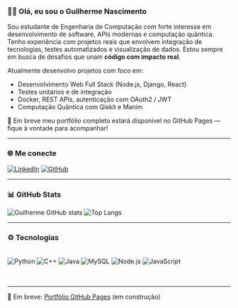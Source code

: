### 👋🏽 Olá, eu sou o Guilherme Nascimento

Sou estudante de Engenharia de Computação com forte interesse em desenvolvimento de software, APIs modernas e computação quântica. Tenho experiência com projetos reais que envolvem integração de tecnologias, testes automatizados e visualização de dados. Estou sempre em busca de desafios que unam **código com impacto real**.

Atualmente desenvolvo projetos com foco em:
- Desenvolvimento Web Full Stack (Node.js, Django, React)
- Testes unitários e de integração
- Docker, REST APIs, autenticação com OAuth2 / JWT
- Computação Quântica com Qiskit e Manim

🧠 Em breve meu portfólio completo estará disponível no GitHub Pages — fique à vontade para acompanhar!

---

### 🌐 Me conecte

[![LinkedIn](https://img.shields.io/badge/LinkedIn-0077B5?style=for-the-badge&logo=linkedin&logoColor=white)](https://linkedin.com/in/guilherme-nascimento-a103a9304)
[![GitHub](https://img.shields.io/badge/GitHub-100000?style=for-the-badge&logo=github&logoColor=white)](https://github.com/quguit)

---

### 📊 GitHub Stats

![Guilherme GitHub stats](https://github-readme-stats.vercel.app/api?username=quguit&show_icons=true&theme=tokyonight)
![Top Langs](https://github-readme-stats.vercel.app/api/top-langs/?username=quguit&size_weight=0.5&count_weight=0.5)

---

### ⚙️ Tecnologias

<div style="display: inline_block"><br/>
  <img align="center" alt="Python" src="https://img.shields.io/badge/Python-14354C?style=for-the-badge&logo=python&logoColor=white"/>
  <img align="center" alt="C++" src="https://img.shields.io/badge/C%2B%2B-00599C?style=for-the-badge&logo=c%2B%2B&logoColor=white"/>
  <img align="center" alt="Java" src="https://img.shields.io/badge/Java-ED8B00?style=for-the-badge&logo=openjdk&logoColor=white"/>
  <img align="center" alt="MySQL" src="https://img.shields.io/badge/MySQL-00000F?style=for-the-badge&logo=mysql&logoColor=white"/>
  <img align="center" alt="Node.js" src="https://img.shields.io/badge/Node.js-43853D?style=for-the-badge&logo=node.js&logoColor=white"/>
  <img align="center" alt="JavaScript" src="https://img.shields.io/badge/JavaScript-323330?style=for-the-badge&logo=javascript&logoColor=F7DF1E"/>
</div><br/><br/>

---

🚀 Em breve: [Portfólio GitHub Pages](https://quguit.github.io) (em construção)
